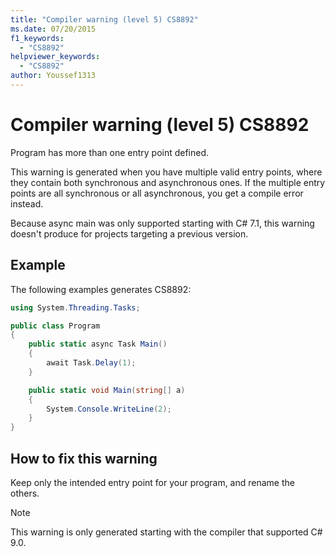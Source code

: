```yaml
---
title: "Compiler warning (level 5) CS8892"
ms.date: 07/20/2015
f1_keywords: 
  - "CS8892"
helpviewer_keywords: 
  - "CS8892"
author: Youssef1313
---
```


# Compiler warning (level 5) CS8892

Program has more than one entry point defined.
  
This warning is generated when you have multiple valid entry points, where they contain both synchronous and asynchronous ones. If the multiple entry points are all synchronous or all asynchronous, you get a compile error instead.

Because async main was only supported starting with C# 7.1, this warning doesn't produce for projects targeting a previous version. 

## Example

The following examples generates CS8892:
  
```csharp  
using System.Threading.Tasks;

public class Program
{
    public static async Task Main()
    {
        await Task.Delay(1);
    }

    public static void Main(string[] a)
    {
        System.Console.WriteLine(2);
    }
}
```

## How to fix this warning

Keep only the intended entry point for your program, and rename the others.

> [!NOTE]
> This warning is only generated starting with the compiler that supported C# 9.0.

